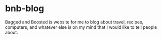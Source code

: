 # bnb-blog
Bagged and Boosted is website for me to blog about
travel, recipes, computers, and whatever else is on
my mind that I would like to tell people about.
